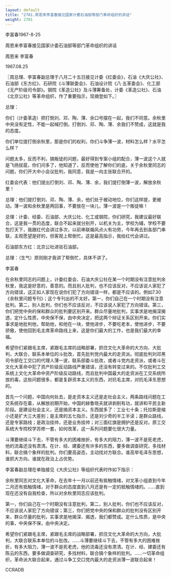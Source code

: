 ```yaml
---
layout: default
title: "2701.周恩来李富春接见国家计委石油部等部门革命组织的讲话"
weight: 2701
---
```


李富春1967-8-25

周恩来李富春接见国家计委石油部等部门革命组织的讲话

周恩来 李富春

1967.08.25

〖周总理、李富春副总理于八月二十五日接见计委《红委会》，石油《大庆公社》、石油部《东方红》、石研院《斗薄联委会》、石油设计院《八·五革委会》、化工部《无产阶级司令部》。钢院《革造公社》及斗薄筹备处，计委《革造公社》、石油《北京公社》等革命组织，作了重要指示，现摘登如下。〗

总理：

你们（计委革造）把打倒刘、邓、陶、薄、余口号摆在一起，我们不同意。余秋里中央没有定性，不能一起喊打倒。打倒刘、邓、陶、薄、余我们不赞成，这就是我的态度。

你们单位提打倒余秋里，那是你们的权利，你们斗争薄一波，材料怎么样？水平怎么样？

问题太多，反而不利，搞叛徒的问题，最好得到专案小组的配合，薄一波这个人就是飞扬拔扈，你们问多了，他知道了，反而使他了解你们的底，关于余秋里同志的问题，你们开大中小会议批判，我同意，我是一向主张联合开的。

红委会代表：他们提出打倒刘、邓、陶、薄、余，我们提打倒薄一波，解放余秋里！

总理：他们提打倒刘、邓、陶、薄、余，他们处于被动地位，你们这样提，更被动。薄一波和余秋里是两回事，不要放在一块儿，薄一波是一个叛徒嘛！

总理：计委、经委、石油部、大庆公社、化工或钢院，你们研究，我建议最好联合，这是我一贯的态度，联合不起来就分别开，以机关为主，学校为辅，学校不要包打天下，我跟红代会讲过多次，以前串联煽风点火有功劳，今年再去到各部门串联，主观愿望是好的，但客观上帮倒忙。这是最高指示，我给红代会讲过。

石油部东方红：北京公社进驻石油部。

总理：（生气）原则刚才我讲了帮倒忙，具体不讲了。

李富春

在余秋里同志的问题上，计委红委会、石油大庆公社在某一个时期没有注意批判余秋里，我这是好意的，善意的。而且别人批判，也不应该反对，不应该说人家犯了方向错误，这正如人家现在说你们犯了方向错误一样，都是不应该的。例如7.30《余秋里问题专刊》；这个专刊出的不太好。第一，你们自己在一个时期没有注意批判。第二，别人批判，你们也不应该反对，不应该说人家犯了方向错误。第三，你们把党中央的保和群众的批判要区别开来。群众尽量地批判，实事求是地揭深揭透，定什么性质，中央保不保，由中央决定，把这两个辩证关系区别开来。你们实事求是地批判他，帮助他，和他在一块，使他进步，不要吃老本，使他进步，不要骄傲，使他回到毛主席革命路线上来，这是你们最大的工作，也是我们最大的幸福。

希望你们紧跟毛主席，紧跟毛主席的战略部署，抓住文化大革命的大方向、大批判，大联合，联系本单位的斗批改，首先批判党内最大的走资派。彻底批判刘邓黑司令部在工交口的代理人薄一波，联系部委斗批改，或者斗党内走资派，或者斗在文化大革命中犯了资产阶级反动路线严重错误，还没有转变过来的。不仅批判工交系统上文化大革命中资产阶级反动路线，而且批判中国最大的走资派在工交系统所放的毒，这些问题很多，都是复辟资本主义的东西，对抗毛主席，对抗毛泽东思想的。

首先一个问题，中国向何处去，是走资本主义还是走社会主义，两条路线问题在工交系统存在着，从解放初期开始，中国的赫鲁晓夫就讲剥削有功，就讲和平民主新阶段。是建设社会主义，还是搞资本主义。东西就多了：工业七十条；托拉斯是缩小还是扩大三大差别；是主席的五七指示，还是刘少奇的半工半读；是群众路线，还是专家路线；是政治挂帅，还是业务挂帅；对三面红旗是拥护还是反对。原工交系统大专院校学苏修一套，如何改革，这一系列问题要化很大力量。

斗薄要继续斗下去，不管有多大的困难挫折，有多大的阻力，薄一波不是死老虎，他的流毒还没有肃清。在计、经、建委还有许多的东西，要多做调查研究，多找材料，联合搞个象样的批判。你们要高姿态，主动找对方联合。谁高举毛泽东思想，谁抓大方向，谁就在政治上占优势。

李富春副总理在单独接见《大庆公社》等组织代表时作如下指示：

余秋里同志对文化大革命，在去年十一月以前还有抵触情绪，对文革小组直到今年二月还有抵触情绪，对于群众的态度直到八月还是有一定的抵触情绪的。……直到现在还没有自我检查，所以对余秋里同志应该批判。

第一，你们自己在一个时期没有注意批判，第二，别人批判，你们也不应该反对，不应该说人家犯了方向错误；第三，你们把党中央的保和群众的批判没有区别开来，群众尽量的批判，实事求是地揭深、揭透，我们都赞成。定什么性质，是中央的事，中央保不保，由中央决定。

希望你们紧跟毛主席，紧跟毛主席的战略部署，抓住文化大革命的大方向，大批判，大联合联系本单位的斗批改。……斗薄要继续斗下去，不管有多大的困难挫折，有多大阻力，薄一波不是死老虎，他的流毒还没有肃清。在计、经、建委还有陈云的东西，要多做调查研究，多找材料，联合搞个象样的批判。……一切革命组织，革命派大联合起来，通过斗争工交口党内最大的走资派薄一波联合起来！

CCRADB

